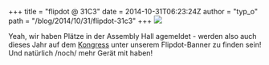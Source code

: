+++
title = "flipdot @ 31C3"
date = 2014-10-31T06:23:24Z
author = "typ_o"
path = "/blog/2014/10/31/flipdot-31c3"
+++
[![](/media/assembly.serendipityThumb.jpg)](/media/assembly.jpg)

Yeah, wir haben Plätze in der Assembly Hall agemeldet - werden also auch
dieses Jahr auf dem
[Kongress](https://events.ccc.de/congress/2014/wiki/Main_Page) unter
unserem Flipdot-Banner zu finden sein\! Und natürlich /noch/ mehr Gerät
mit haben\!
